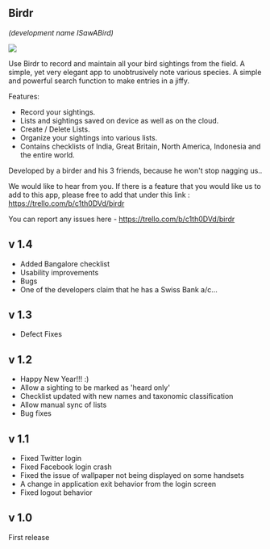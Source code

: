 Birdr
-------
<i>(development name ISawABird)</i>

<img src="https://lh4.ggpht.com/XPc1VKK1-Qv05rFzho-OeG4sNYrvoPm1egxhoUr2LtvoZ1vKJ8Y7Ufqc7AsJZ_dgSFvx=h900-rw"/>

Use Birdr to record and maintain all your bird sightings from the field.
A simple, yet very elegant app to unobtrusively note various species. A simple and powerful search function to make entries in a jiffy.

Features:
 - Record your sightings.
 - Lists and sightings saved on device as well as on the cloud.
 - Create / Delete Lists.
 - Organize your sightings into various lists.
 - Contains checklists of India, Great Britain, North America, Indonesia and the entire world. 

Developed by a birder and his 3 friends, because he won't stop nagging us..

We would like to hear from you. If there is a feature that you would like us to add to this app, please free to add that under this link : https://trello.com/b/c1th0DVd/birdr

You can report any issues here - https://trello.com/b/c1th0DVd/birdr

v 1.4
---------
 - Added Bangalore checklist
 - Usability improvements
 - Bugs 
 - One of the developers claim that he has a Swiss Bank a/c...

v 1.3
---------
 - Defect Fixes

v 1.2 
---------
 - Happy New Year!!! :)
 - Allow a sighting to be marked as 'heard only'
 - Checklist updated with new names and taxonomic classification
 - Allow manual sync of lists
 - Bug fixes

v 1.1
----------
 - Fixed Twitter login
 - Fixed Facebook login crash
 - Fixed the issue of wallpaper not being displayed on some handsets
 - A change in application exit behavior from the login screen
 - Fixed logout behavior

v 1.0
---------
First release
